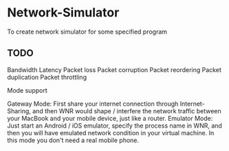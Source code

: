 # Network-Simulator
To create network simulator for some specified program

## TODO

Bandwidth
Latency
Packet loss
Packet corruption
Packet reordering
Packet duplication
Packet throttling

Mode support

Gateway Mode: First share your internet connection through Internet-Sharing, and then WNR would shape / interfere the network traffic between your MacBook and your mobile device, just like a router.
Emulator Mode: Just start an Android / iOS emulator, specify the process name in WNR, and then you will have emulated network condition in your virtual machine. In this mode you don't need a real mobile phone.
